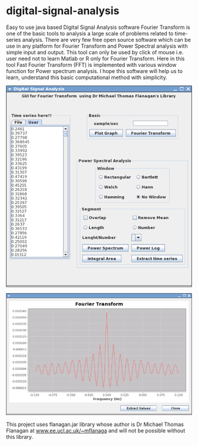 # digital-signal-analysis
 Easy to use java based Digital Signal Analysis software  Fourier Transform is one of the basic tools to analysis a large scale of problems related to time-series analysis. There are very few free open source software which can be use in any platform for Fourier Transform and Power Spectral analysis with simple input and output. This tool can only be used by click of mouse i.e. user need not to learn Matlab or R only for Fourier Transform. Here in this tool Fast Fourier Transform (FFT) is implemented with various window function for Power spectrum analysis. I hope this software will help us to learn, understand this basic computational method with simplicity. 
 
 ![](https://github.com/vondoRishi/digital-signal-analysis/blob/master/Digital%20Signal%20Analysis.png)    
 
 ![](https://github.com/vondoRishi/digital-signal-analysis/blob/master/FFT.png)  
 
 This project uses flanagan.jar library whose author is Dr Michael Thomas Flanagan at www.ee.ucl.ac.uk/~mflanaga and will not be possible without this library.
